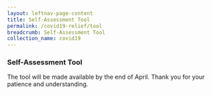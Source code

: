 ```yaml
---
layout: leftnav-page-content
title: Self-Assessment Tool
permalink: /covid19-relief/tool
breadcrumb: Self-Assessment Tool
collection_name: covid19
---
```

### Self-Assessment Tool ###

<!--Please use this self-assessment tool to check whether your contract is covered under the Act. <Link>-->
The tool will be made available by the end of April. Thank you for your patience and understanding.
